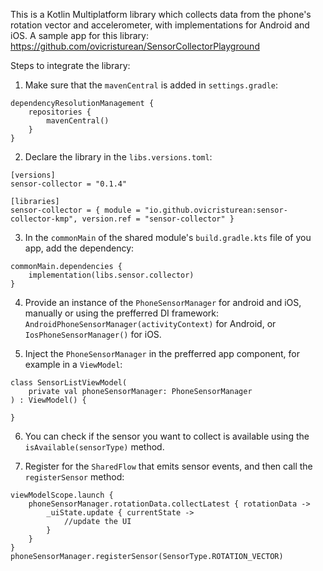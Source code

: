 This is a Kotlin Multiplatform library which collects data from the phone's rotation vector and accelerometer, with implementations for Android and iOS. A sample app for this library: https://github.com/ovicristurean/SensorCollectorPlayground

Steps to integrate the library:
1. Make sure that the `mavenCentral` is added in `settings.gradle`:

```
dependencyResolutionManagement {
    repositories {
        mavenCentral()
    }
}
```

2. Declare the library in the `libs.versions.toml`:

```
[versions]
sensor-collector = "0.1.4"

[libraries]
sensor-collector = { module = "io.github.ovicristurean:sensor-collector-kmp", version.ref = "sensor-collector" }
```

3. In the `commonMain` of the shared module's `build.gradle.kts` file of you app, add the dependency:
```
commonMain.dependencies {
    implementation(libs.sensor.collector)
}
```

4. Provide an instance of the `PhoneSensorManager` for android and iOS, manually or using the prefferred DI framework: `AndroidPhoneSensorManager(activityContext)` for Android, or `IosPhoneSensorManager()` for iOS.

5. Inject the `PhoneSensorManager` in the prefferred app component, for example in a `ViewModel`:
```
class SensorListViewModel(
    private val phoneSensorManager: PhoneSensorManager
) : ViewModel() {

}
```

6. You can check if the sensor you want to collect is available using the `isAvailable(sensorType)` method.

7. Register for the `SharedFlow` that emits sensor events, and then call the `registerSensor` method:

```
viewModelScope.launch {
    phoneSensorManager.rotationData.collectLatest { rotationData ->
        _uiState.update { currentState ->
            //update the UI
        }
    }
}
phoneSensorManager.registerSensor(SensorType.ROTATION_VECTOR)
```
